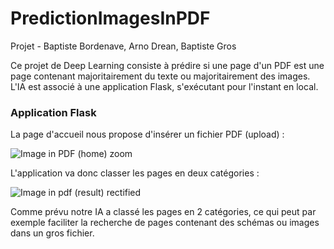 # PredictionImagesInPDF

Projet - Baptiste Bordenave, Arno Drean, Baptiste Gros

Ce projet de Deep Learning consiste à prédire si une page d'un PDF est une page contenant majoritairement du texte ou majoritairement des images.
L'IA est associé à une application Flask, s'exécutant pour l'instant en local.

### Application Flask

La page d'accueil nous propose d'insérer un fichier PDF (upload) : 

![Image in PDF (home) zoom](https://github.com/Bedeux/PredictionImagesInPDF/assets/77120351/c02ab810-a385-4daa-9e5f-1fbe3a276129)

L'application va donc classer les pages en deux catégories : 

![Image in pdf (result) rectified](https://github.com/Bedeux/PredictionImagesInPDF/assets/77120351/db69c0e7-ffe8-41a6-bb22-30fc5d0f8d43)

Comme prévu notre IA a classé les pages en 2 catégories, ce qui peut par exemple faciliter la recherche de pages contenant des schémas ou images dans un gros fichier.
